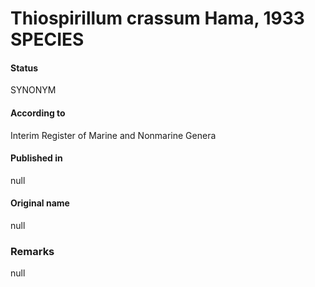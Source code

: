 # Thiospirillum crassum Hama, 1933 SPECIES

#### Status
SYNONYM

#### According to
Interim Register of Marine and Nonmarine Genera

#### Published in
null

#### Original name
null

### Remarks
null